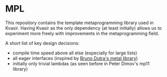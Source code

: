 # MPL
This repository contains the template metaprogramming library used in Kvasir. Having Kvasir as the only dependency (at least initially) allows us to experiment more freely with improvements in the metaprogramming field. 

A short list of key design decisions: 
- compile time speed above all else (especially for large lists)
- all eager interfaces (inspired by [Bruno Dutra's metal library](https://github.com/brunocodutra/metal))
- initially only trivial lambdas (as seen before in Peter Dimov's mp11 library)
